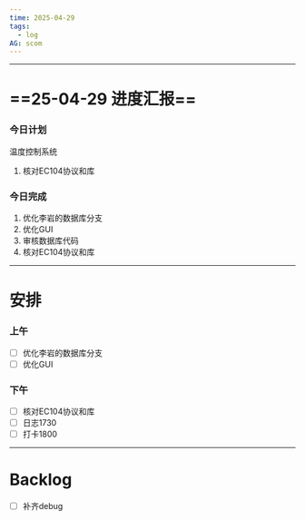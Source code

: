 ```yaml
---
time: 2025-04-29
tags:
  - log
AG: scom
---
```

---
# ==25-04-29 进度汇报==
### 今日计划
温度控制系统
1. 核对EC104协议和库
### 今日完成
1. 优化李岩的数据库分支
2. 优化GUI
3. 审核数据库代码
4. 核对EC104协议和库

--- 
# 安排

### 上午
- [ ] 优化李岩的数据库分支
- [ ] 优化GUI

### 下午
- [ ] 核对EC104协议和库
- [ ] 日志1730 
- [ ] 打卡1800

--- 
# Backlog

- [ ] 补齐debug
